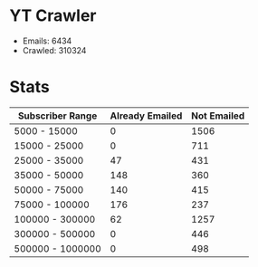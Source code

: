 # YT Crawler
- Emails: 6434
- Crawled: 310324

# Stats
| Subscriber Range  | Already Emailed | Not Emailed |
|-------|-------|-------|
| 5000 - 15000 | 0 | 1506 |
| 15000 - 25000 | 0 | 711 |
| 25000 - 35000 | 47 | 431 |
| 35000 - 50000 | 148 | 360 |
| 50000 - 75000 | 140 | 415 |
| 75000 - 100000 | 176 | 237 |
| 100000 - 300000 | 62 | 1257 |
| 300000 - 500000 | 0 | 446 |
| 500000 - 1000000 | 0 | 498 |
